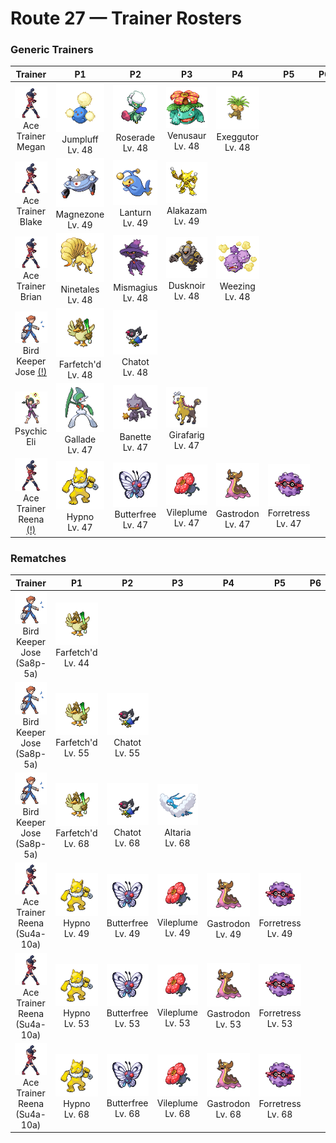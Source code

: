 # Route 27 — Trainer Rosters

### Generic Trainers

| Trainer | P1 | P2 | P3 | P4 | P5 | P6 |
|:-------:|:--:|:--:|:--:|:--:|:--:|:--:|
| ![Ace Trainer Megan](../../assets/trainers/ace_trainer.png "Ace Trainer Megan")<br>Ace Trainer Megan | ![Jumpluff](../../assets/sprites/jumpluff/front.gif "Once it catches the wind, it deftly controls its cotton-puff spores-- it can even float around the world.")<br>Jumpluff<br>Lv. 48 | ![Roserade](../../assets/sprites/roserade/front.gif "Its sweet aroma attracts prey. Then it spews poison. The more toxic it is, the sweeter its aroma.")<br>Roserade<br>Lv. 48 | ![Venusaur](../../assets/sprites/venusaur/front.gif "By spreading the broad petals of its flower and catching the sun’s rays, it fills its body with power.")<br>Venusaur<br>Lv. 48 | ![Exeggutor](../../assets/sprites/exeggutor/front.gif "Its three heads think independently. However, they are friendly and never appear to squabble.")<br>Exeggutor<br>Lv. 48 |
| ![Ace Trainer Blake](../../assets/trainers/ace_trainer.png "Ace Trainer Blake")<br>Ace Trainer Blake | ![Magnezone](../../assets/sprites/magnezone/front.gif "Exposure to a special magnetic field changed MAGNETON’s molecular structure, turning it into MAGNEZONE.")<br>Magnezone<br>Lv. 49 | ![Lanturn](../../assets/sprites/lanturn/front.gif "The light it emits is so bright that it can illuminate the sea’s surface from a depth of over three miles.")<br>Lanturn<br>Lv. 49 | ![Alakazam](../../assets/sprites/alakazam/front.gif "Closing both its eyes heightens all its other senses. This enables it to use its abilities to their extremes.")<br>Alakazam<br>Lv. 49 |
| ![Ace Trainer Brian](../../assets/trainers/ace_trainer.png "Ace Trainer Brian")<br>Ace Trainer Brian | ![Ninetales](../../assets/sprites/ninetales/front.gif "Some legends claim that each of its nine tails has its own unique type of special mystical power.")<br>Ninetales<br>Lv. 48 | ![Mismagius](../../assets/sprites/mismagius/front.gif "Its cries sound like incantations to torment the foe. It appears where you least expect it.")<br>Mismagius<br>Lv. 48 | ![Dusknoir](../../assets/sprites/dusknoir/front.gif "This feared Pokémon is said to travel to worlds unknown. Some even believe that it takes lost spirits along with it.")<br>Dusknoir<br>Lv. 48 | ![Weezing](../../assets/sprites/weezing/front.gif "If one of the twin KOFFING inflates, the other one deflates. It constantly mixes its poisonous gases.")<br>Weezing<br>Lv. 48 |
| ![Bird Keeper Jose (!)](../../assets/trainers/bird_keeper.png "Bird Keeper Jose (!)")<br>Bird Keeper Jose [(!)](#rematches) | ![Farfetch'd](../../assets/sprites/farfetchd/front.gif "If anyone tries to disturb where the essential plant stalks grow, it uses its own stalk to thwart them.")<br>Farfetch'd<br>Lv. 48 | ![Chatot](../../assets/sprites/chatot/front.gif "It mimics the cries of other Pokémon to trick them into thinking it’s one of them. This way they won’t attack it.")<br>Chatot<br>Lv. 48 |
| ![Psychic Eli](../../assets/trainers/psychic.png "Psychic Eli")<br>Psychic Eli | ![Gallade](../../assets/sprites/gallade/front.gif "Because it can sense what its foe is thinking, its attacks burst out first, fast, and fierce.")<br>Gallade<br>Lv. 47 | ![Banette](../../assets/sprites/banette/front.gif "This Pokémon developed from an abandoned doll that amassed a grudge. It is seen in dark alleys.")<br>Banette<br>Lv. 47 | ![Girafarig](../../assets/sprites/girafarig/front.gif "Its tail has a small brain of its own. Beware! If you get close, it may react to your scent by biting.")<br>Girafarig<br>Lv. 47 |
| ![Ace Trainer Reena (!)](../../assets/trainers/ace_trainer.png "Ace Trainer Reena (!)")<br>Ace Trainer Reena [(!)](#rematches) | ![Hypno](../../assets/sprites/hypno/front.gif "When it is very hungry, it puts humans it meets to sleep, then it feasts on their dreams.")<br>Hypno<br>Lv. 47 | ![Butterfree](../../assets/sprites/butterfree/front.gif "It collects honey every day. It rubs honey onto the hairs on its legs to carry it back to its nest.")<br>Butterfree<br>Lv. 47 | ![Vileplume](../../assets/sprites/vileplume/front.gif "It has the world’s largest petals. With every step, the petals shake out heavy clouds of toxic pollen.")<br>Vileplume<br>Lv. 47 | ![Gastrodon](../../assets/sprites/gastrodon/front.gif "When its natural enemy attacks, it oozes purple fluid and escapes.")<br>Gastrodon<br>Lv. 47 | ![Forretress](../../assets/sprites/forretress/front.gif "Its entire body is shielded by a steel-hard shell. What lurks inside this shell is a total mystery.")<br>Forretress<br>Lv. 47 |


### Rematches

| Trainer | P1 | P2 | P3 | P4 | P5 | P6 |
|:-------:|:--:|:--:|:--:|:--:|:--:|:--:|
| ![Bird Keeper Jose (Sa8p-5a)](../../assets/trainers/bird_keeper.png "Bird Keeper Jose (Sa8p-5a)")<br>Bird Keeper Jose (Sa8p-5a) | ![Farfetch'd](../../assets/sprites/farfetchd/front.gif "If anyone tries to disturb where the essential plant stalks grow, it uses its own stalk to thwart them.")<br>Farfetch'd<br>Lv. 44 |
| ![Bird Keeper Jose (Sa8p-5a)](../../assets/trainers/bird_keeper.png "Bird Keeper Jose (Sa8p-5a)")<br>Bird Keeper Jose (Sa8p-5a) | ![Farfetch'd](../../assets/sprites/farfetchd/front.gif "If anyone tries to disturb where the essential plant stalks grow, it uses its own stalk to thwart them.")<br>Farfetch'd<br>Lv. 55 | ![Chatot](../../assets/sprites/chatot/front.gif "It mimics the cries of other Pokémon to trick them into thinking it’s one of them. This way they won’t attack it.")<br>Chatot<br>Lv. 55 |
| ![Bird Keeper Jose (Sa8p-5a)](../../assets/trainers/bird_keeper.png "Bird Keeper Jose (Sa8p-5a)")<br>Bird Keeper Jose (Sa8p-5a) | ![Farfetch'd](../../assets/sprites/farfetchd/front.gif "If anyone tries to disturb where the essential plant stalks grow, it uses its own stalk to thwart them.")<br>Farfetch'd<br>Lv. 68 | ![Chatot](../../assets/sprites/chatot/front.gif "It mimics the cries of other Pokémon to trick them into thinking it’s one of them. This way they won’t attack it.")<br>Chatot<br>Lv. 68 | ![Altaria](../../assets/sprites/altaria/front.gif "It flies gracefully through the sky. Its melodic humming makes you feel like you’re in a dream.")<br>Altaria<br>Lv. 68 |
| ![Ace Trainer Reena (Su4a-10a)](../../assets/trainers/ace_trainer.png "Ace Trainer Reena (Su4a-10a)")<br>Ace Trainer Reena (Su4a-10a) | ![Hypno](../../assets/sprites/hypno/front.gif "When it is very hungry, it puts humans it meets to sleep, then it feasts on their dreams.")<br>Hypno<br>Lv. 49 | ![Butterfree](../../assets/sprites/butterfree/front.gif "It collects honey every day. It rubs honey onto the hairs on its legs to carry it back to its nest.")<br>Butterfree<br>Lv. 49 | ![Vileplume](../../assets/sprites/vileplume/front.gif "It has the world’s largest petals. With every step, the petals shake out heavy clouds of toxic pollen.")<br>Vileplume<br>Lv. 49 | ![Gastrodon](../../assets/sprites/gastrodon/front.gif "When its natural enemy attacks, it oozes purple fluid and escapes.")<br>Gastrodon<br>Lv. 49 | ![Forretress](../../assets/sprites/forretress/front.gif "Its entire body is shielded by a steel-hard shell. What lurks inside this shell is a total mystery.")<br>Forretress<br>Lv. 49 |
| ![Ace Trainer Reena (Su4a-10a)](../../assets/trainers/ace_trainer.png "Ace Trainer Reena (Su4a-10a)")<br>Ace Trainer Reena (Su4a-10a) | ![Hypno](../../assets/sprites/hypno/front.gif "When it is very hungry, it puts humans it meets to sleep, then it feasts on their dreams.")<br>Hypno<br>Lv. 53 | ![Butterfree](../../assets/sprites/butterfree/front.gif "It collects honey every day. It rubs honey onto the hairs on its legs to carry it back to its nest.")<br>Butterfree<br>Lv. 53 | ![Vileplume](../../assets/sprites/vileplume/front.gif "It has the world’s largest petals. With every step, the petals shake out heavy clouds of toxic pollen.")<br>Vileplume<br>Lv. 53 | ![Gastrodon](../../assets/sprites/gastrodon/front.gif "When its natural enemy attacks, it oozes purple fluid and escapes.")<br>Gastrodon<br>Lv. 53 | ![Forretress](../../assets/sprites/forretress/front.gif "Its entire body is shielded by a steel-hard shell. What lurks inside this shell is a total mystery.")<br>Forretress<br>Lv. 53 |
| ![Ace Trainer Reena (Su4a-10a)](../../assets/trainers/ace_trainer.png "Ace Trainer Reena (Su4a-10a)")<br>Ace Trainer Reena (Su4a-10a) | ![Hypno](../../assets/sprites/hypno/front.gif "When it is very hungry, it puts humans it meets to sleep, then it feasts on their dreams.")<br>Hypno<br>Lv. 68 | ![Butterfree](../../assets/sprites/butterfree/front.gif "It collects honey every day. It rubs honey onto the hairs on its legs to carry it back to its nest.")<br>Butterfree<br>Lv. 68 | ![Vileplume](../../assets/sprites/vileplume/front.gif "It has the world’s largest petals. With every step, the petals shake out heavy clouds of toxic pollen.")<br>Vileplume<br>Lv. 68 | ![Gastrodon](../../assets/sprites/gastrodon/front.gif "When its natural enemy attacks, it oozes purple fluid and escapes.")<br>Gastrodon<br>Lv. 68 | ![Forretress](../../assets/sprites/forretress/front.gif "Its entire body is shielded by a steel-hard shell. What lurks inside this shell is a total mystery.")<br>Forretress<br>Lv. 68 |

